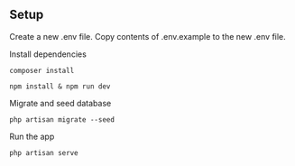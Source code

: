## Setup

Create a new .env file. Copy contents of .env.example to the new .env file.

Install dependencies

```
composer install
```

```
npm install & npm run dev
```

Migrate and seed database

```
php artisan migrate --seed
```

Run the app

```
php artisan serve
```
